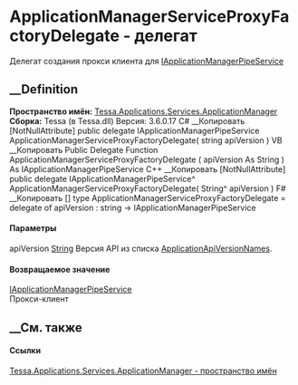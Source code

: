# ApplicationManagerServiceProxyFactoryDelegate - делегат
Делегат создания прокси клиента для
[IApplicationManagerPipeService](T_Tessa_Applications_Pipes_IApplicationManagerPipeService.htm)
##  __Definition
 **Пространство имён:**
[Tessa.Applications.Services.ApplicationManager](N_Tessa_Applications_Services_ApplicationManager.htm)  
 **Сборка:** Tessa (в Tessa.dll) Версия: 3.6.0.17
C# __Копировать
    [NotNullAttribute]
    public delegate IApplicationManagerPipeService ApplicationManagerServiceProxyFactoryDelegate(
    	string apiVersion
    )
VB __Копировать
    <NotNullAttribute>
    Public Delegate Function ApplicationManagerServiceProxyFactoryDelegate ( 
    	apiVersion As String
    ) As IApplicationManagerPipeService
C++ __Копировать
    [NotNullAttribute]
    public delegate IApplicationManagerPipeService^ ApplicationManagerServiceProxyFactoryDelegate(
    	String^ apiVersion
    )
F# __Копировать
     [<NotNullAttribute>]
    type ApplicationManagerServiceProxyFactoryDelegate = 
        delegate of 
            apiVersion : string -> IApplicationManagerPipeService
#### Параметры
apiVersion [String](https://learn.microsoft.com/dotnet/api/system.string)
    Версия API из списка [ApplicationApiVersionNames](T_Tessa_Applications_ApplicationApiVersionNames.htm).
#### Возвращаемое значение
[IApplicationManagerPipeService](T_Tessa_Applications_Pipes_IApplicationManagerPipeService.htm)  
Прокси-клиент
## __См. также
#### Ссылки
[Tessa.Applications.Services.ApplicationManager - пространство
имён](N_Tessa_Applications_Services_ApplicationManager.htm)
